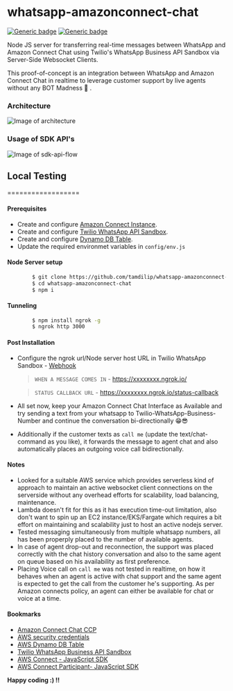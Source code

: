 # whatsapp-amazonconnect-chat
[![Generic badge](https://img.shields.io/badge/Build-Passing-blue.svg)]() [![Generic badge](https://img.shields.io/badge/Issues-0%20Open-green.svg)]()

Node JS server for transferring real-time messages between WhatsApp and Amazon Connect Chat using Twilio's WhatsApp Business API Sandbox via Server-Side Websocket Clients.

This proof-of-concept is an integration between WhatsApp and Amazon Connect Chat in realtime to leverage customer support by live agents without any BOT Madness 🤪 .

### Architecture
![Image of architecture](https://raw.githubusercontent.com/tamdilip/whatsapp-amazonconnect-chat/master/docs/WhatsApp-AmazonConnect.jpg)

### Usage of SDK API's 
![Image of sdk-api-flow](https://raw.githubusercontent.com/tamdilip/whatsapp-amazonconnect-chat/master/docs/SDK-API-FLOW.png)


## Local Testing
==================

#### Prerequisites
* Create and configure [Amazon Connect Instance](https://console.aws.amazon.com/connect/onboarding).
* Create and configure [Twilio WhatsApp API Sandbox](https://www.twilio.com/console/sms/whatsapp/sandbox).
* Create and configure [Dynamo DB Table](https://console.aws.amazon.com/dynamodb/home?region=us-east-1#create-table:).
* Update the required environmet variables in `config/env.js`

#### Node Server setup

```sh
        $ git clone https://github.com/tamdilip/whatsapp-amazonconnect-chat.git
        $ cd whatsapp-amazonconnect-chat
        $ npm i
```

#### Tunneling 
```sh
        $ npm install ngrok -g
        $ ngrok http 3000
```

#### Post Installation
* Configure the ngrok url/Node server host URL in Twilio WhatsApp Sandbox - [Webhook](https://www.twilio.com/console/sms/whatsapp/sandbox)

    > `WHEN A MESSAGE COMES IN` - https://xxxxxxxx.ngrok.io/
    
    > `STATUS CALLBACK URL` - https://xxxxxxxx.ngrok.io/status-callback



* All set now, keep your Amazon Connect Chat Interface as Available and try sending a text from your whatsapp to Twilio-WhatsApp-Business-Number and continue the conversation bi-directionally 😁😎
* Additionally if the customer texts as `call me` (update the text/chat-command as you like), it forwards the message to agent chat and also automatically places an outgoing voice call bidirectionally. 

#### Notes
* Looked for a suitable AWS service which provides serverless kind of approach to maintain an active websocket client connections on the serverside without any overhead efforts for scalability, load balancing, maintenance.
* Lambda doesn't fit for this as it has execution time-out limitation, also don't want to spin up an EC2 instance/EKS/Fargate which requires a bit effort on maintaining and scalability just to host an active nodejs server.
* Tested messaging simultaneously from multiple whatsapp numbers, all has been properply placed to the number of available agents.
* In case of agent drop-out and reconnection, the support was placed correctly with the chat history conversation and also to the same agent on queue based on his availability as first preference.
* Placing Voice call on `call me` was not tested in realtime, on how it behaves when an agent is active with chat support and the same agent is expected to get the call from the customer he's supporting. As per Amazon connects policy, an agent can either be available for chat or voice at a time.

#### Bookmarks
* [Amazon Connect Chat CCP](https://dilip-chat-dev.awsapps.com/connect/login)
* [AWS security credentials](https://console.aws.amazon.com/iam/home?#/security_credentials)
* [AWS Dynamo DB Table](https://console.aws.amazon.com/dynamodb/home?region=us-east-1#tables:selected=whatsappconnect;tab=items)
* [Twilio WhatsApp Business API Sandbox](https://www.twilio.com/console/sms/whatsapp/sandbox)
* [AWS Connect - JavaScript SDK](https://docs.aws.amazon.com/AWSJavaScriptSDK/latest/AWS/Connect.html)
* [AWS Connect Participant- JavaScript SDK](https://docs.aws.amazon.com/AWSJavaScriptSDK/latest/AWS/ConnectParticipant.html)




**Happy coding :) !!**
